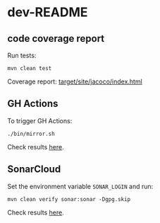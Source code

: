 # dev-README

## code coverage report

Run tests:
```shell script
mvn clean test
```

Coverage report: [target/site/jacoco/index.html](target/site/jacoco/index.html)


## GH Actions

To trigger GH Actions:
```shell script
./bin/mirror.sh
```

Check results [here](https://github.com/ArangoDB-Community/mirror-arangodb-java-driver/actions).



## SonarCloud

Set the environment variable `SONAR_LOGIN` and run:

```shell script
mvn clean verify sonar:sonar -Dgpg.skip
```

Check results [here](https://sonarcloud.io/dashboard?id=ArangoDB-Community_mirror-arangodb-java-driver).
